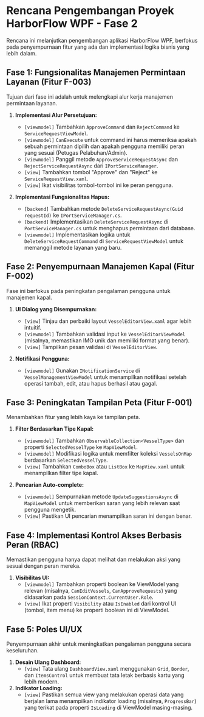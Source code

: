 # Rencana Pengembangan Proyek HarborFlow WPF - Fase 2

Rencana ini melanjutkan pengembangan aplikasi HarborFlow WPF, berfokus pada penyempurnaan fitur yang ada dan implementasi logika bisnis yang lebih dalam.

## Fase 1: Fungsionalitas Manajemen Permintaan Layanan (Fitur F-003)

Tujuan dari fase ini adalah untuk melengkapi alur kerja manajemen permintaan layanan.

1.  **Implementasi Alur Persetujuan:**
    *   `[viewmodel]` Tambahkan `ApproveCommand` dan `RejectCommand` ke `ServiceRequestViewModel`.
    *   `[viewmodel]` `CanExecute` untuk command ini harus memeriksa apakah sebuah permintaan dipilih dan apakah pengguna memiliki peran yang sesuai (Petugas Pelabuhan/Admin).
    *   `[viewmodel]` Panggil metode `ApproveServiceRequestAsync` dan `RejectServiceRequestAsync` dari `IPortServiceManager`.
    *   `[view]` Tambahkan tombol "Approve" dan "Reject" ke `ServiceRequestView.xaml`.
    *   `[view]` Ikat visibilitas tombol-tombol ini ke peran pengguna.

2.  **Implementasi Fungsionalitas Hapus:**
    *   `[backend]` Tambahkan metode `DeleteServiceRequestAsync(Guid requestId)` ke `IPortServiceManager.cs`.
    *   `[backend]` Implementasikan `DeleteServiceRequestAsync` di `PortServiceManager.cs` untuk menghapus permintaan dari database.
    *   `[viewmodel]` Implementasikan logika untuk `DeleteServiceRequestCommand` di `ServiceRequestViewModel` untuk memanggil metode layanan yang baru.

## Fase 2: Penyempurnaan Manajemen Kapal (Fitur F-002)

Fase ini berfokus pada peningkatan pengalaman pengguna untuk manajemen kapal.

1.  **UI Dialog yang Disempurnakan:**
    *   `[view]` Tinjau dan perbaiki layout `VesselEditorView.xaml` agar lebih intuitif.
    *   `[viewmodel]` Tambahkan validasi input ke `VesselEditorViewModel` (misalnya, memastikan IMO unik dan memiliki format yang benar).
    *   `[view]` Tampilkan pesan validasi di `VesselEditorView`.

2.  **Notifikasi Pengguna:**
    *   `[viewmodel]` Gunakan `INotificationService` di `VesselManagementViewModel` untuk menampilkan notifikasi setelah operasi tambah, edit, atau hapus berhasil atau gagal.

## Fase 3: Peningkatan Tampilan Peta (Fitur F-001)

Menambahkan fitur yang lebih kaya ke tampilan peta.

1.  **Filter Berdasarkan Tipe Kapal:**
    *   `[viewmodel]` Tambahkan `ObservableCollection<VesselType>` dan properti `SelectedVesselType` ke `MapViewModel`.
    *   `[viewmodel]` Modifikasi logika untuk memfilter koleksi `VesselsOnMap` berdasarkan `SelectedVesselType`.
    *   `[view]` Tambahkan `ComboBox` atau `ListBox` ke `MapView.xaml` untuk menampilkan filter tipe kapal.

2.  **Pencarian Auto-complete:**
    *   `[viewmodel]` Sempurnakan metode `UpdateSuggestionsAsync` di `MapViewModel` untuk memberikan saran yang lebih relevan saat pengguna mengetik.
    *   `[view]` Pastikan UI pencarian menampilkan saran ini dengan benar.

## Fase 4: Implementasi Kontrol Akses Berbasis Peran (RBAC)

Memastikan pengguna hanya dapat melihat dan melakukan aksi yang sesuai dengan peran mereka.

1.  **Visibilitas UI:**
    *   `[viewmodel]` Tambahkan properti boolean ke ViewModel yang relevan (misalnya, `CanEditVessels`, `CanApproveRequests`) yang didasarkan pada `SessionContext.CurrentUser.Role`.
    *   `[view]` Ikat properti `Visibility` atau `IsEnabled` dari kontrol UI (tombol, item menu) ke properti boolean ini di ViewModel.

## Fase 5: Poles UI/UX

Penyempurnaan akhir untuk meningkatkan pengalaman pengguna secara keseluruhan.

1.  **Desain Ulang Dashboard:**
    *   `[view]` Tata ulang `DashboardView.xaml` menggunakan `Grid`, `Border`, dan `ItemsControl` untuk membuat tata letak berbasis kartu yang lebih modern.
2.  **Indikator Loading:**
    *   `[view]` Pastikan semua view yang melakukan operasi data yang berjalan lama menampilkan indikator loading (misalnya, `ProgressBar`) yang terikat pada properti `IsLoading` di ViewModel masing-masing.

